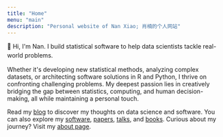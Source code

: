```yaml
---
title: "Home"
menu: "main"
description: "Personal website of Nan Xiao; 肖楠的个人网站"
---
```


<p class="fs-2" style="line-height:1.5;">
👋 Hi, I'm Nan. I build statistical software to
help data scientists tackle real-world problems.
</p>

Whether it's developing new statistical methods, analyzing complex datasets,
or architecting software solutions in R and Python, I thrive on confronting
challenging problems. My deepest passion lies in creatively bridging the gap
between statistics, computing, and human decision-making, all while
maintaining a personal touch.

Read my [blog](blog/) to discover my thoughts on data science and software.
You can also explore my [software](software/), [papers](papers/),
[talks](talks/), and [books](books/).
Curious about my journey? Visit my [about page](about/).
